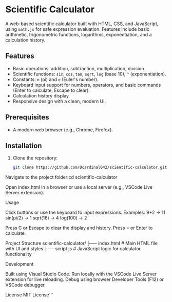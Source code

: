 # Scientific Calculator

A web-based scientific calculator built with HTML, CSS, and JavaScript, using `math.js` for safe expression evaluation. Features include basic arithmetic, trigonometric functions, logarithms, exponentiation, and a calculation history.

## Features
- Basic operations: addition, subtraction, multiplication, division.
- Scientific functions: `sin`, `cos`, `tan`, `sqrt`, `log` (base 10), `^` (exponentiation).
- Constants: `π` (pi) and `e` (Euler's number).
- Keyboard input support for numbers, operators, and basic commands (Enter to calculate, Escape to clear).
- Calculation history display.
- Responsive design with a clean, modern UI.

## Prerequisites
- A modern web browser (e.g., Chrome, Firefox).

## Installation
1. Clone the repository:
   ```bash
   git clone https://github.com/Dcardinal042/scientific-calculator.git


Navigate to the project folder:cd scientific-calculator


Open index.html in a browser or use a local server (e.g., VSCode Live Server extension).

Usage

Click buttons or use the keyboard to input expressions.
Examples:
9+2 → 11
sin(pi/2) → 1
sqrt(16) → 4
log(100) → 2


Press C or Escape to clear the display and history.
Press = or Enter to calculate.

Project Structure
scientific-calculator/
├── index.html        # Main HTML file with UI and styles
├── script.js         # JavaScript logic for calculator functionality

Development

Built using Visual Studio Code.
Run locally with the VSCode Live Server extension for live reloading.
Debug using browser Developer Tools (F12) or VSCode debugger.

License
MIT License```
